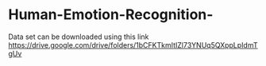 # Human-Emotion-Recognition-
Data set can be downloaded using this link https://drive.google.com/drive/folders/1bCFKTkmItIZl73YNUq5QXppLpIdmTgUv

